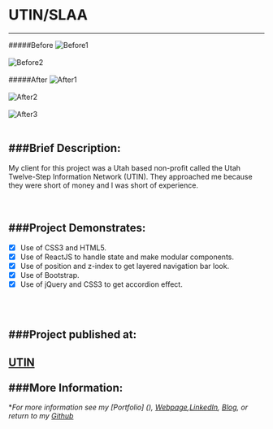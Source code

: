 # UTIN/SLAA
---
#####Before
![Before1](https://cloud.githubusercontent.com/assets/11747875/21236096/df2e2c6e-c2b6-11e6-9450-693c22154b27.jpg)
<br/>
<br/>
![Before2](https://cloud.githubusercontent.com/assets/11747875/21236108/e8718a78-c2b6-11e6-83d2-d01b2b1d21d8.jpg)
<br/>
<br/>
#####After
![After1](https://cloud.githubusercontent.com/assets/11747875/21236038/9478f186-c2b6-11e6-8ede-e9f7e6f3ab3e.jpg)
<br/>
<br/>
![After2](https://cloud.githubusercontent.com/assets/11747875/21236082/d4605460-c2b6-11e6-902f-fd9239fa18d5.jpg)
<br/>
<br/>
![After3](https://cloud.githubusercontent.com/assets/11747875/21236070/c7d7fc8e-c2b6-11e6-9604-c22a804c08db.jpg)
<br/>
<br/>


###Brief Description: 
---
My client for this project was a Utah based non-profit called the Utah Twelve-Step Information Network (UTIN). They approached me because they were short of money and I was short of experience.  
<br/>
<br/>

###Project Demonstrates: 
---

- [x] Use of CSS3 and HTML5.
- [x] Use of ReactJS to handle state and make modular components.
- [x] Use of position and z-index to get layered navigation bar look.
- [x] Use of Bootstrap.
- [x] Use of jQuery and CSS3 to get accordion effect.
<br/>
<br/>

###Project published at: 
---

[UTIN](https://utin.herokuapp.com/)
<br/>
<br/>
###More Information:
---

\**For more information see my [Portfolio] (), [Webpage](http://web-karma.org),[LinkedIn](https://www.linkedin.com/in/trevor-rapp-042a1037), [Blog](http://web-karma.net), or return to my [Github](https://github.com/trrapp12)*

